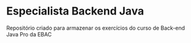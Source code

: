 # Especialista Backend Java
Repositório criado para armazenar os exercícios do curso de Back-end Java Pro da EBAC
